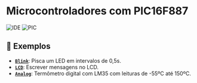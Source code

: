 # Microcontroladores com PIC16F887
![IDE](https://img.shields.io/badge/IDE-Mikro%20C%20Pro%20for%20PIC-red)
![PIC](https://img.shields.io/badge/Microcontrolador-PIC16F887-blue)

## 🔨 Exemplos
- [**`Blink`**](Blink/): Pisca um LED em intervalos de 0,5s.
- [**`LCD`**](LCD/): Escrever mensagens no LCD.
- [**`Analog`**](Analog/): Termômetro digital com LM35 com leituras de -55ºC até 150ºC.